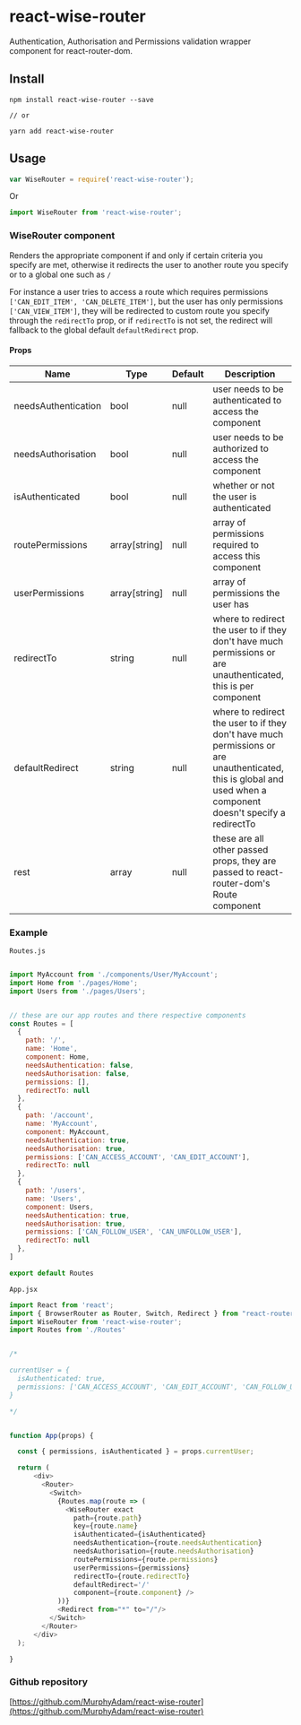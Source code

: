 # react-wise-router

Authentication, Authorisation and Permissions validation wrapper component for react-router-dom.

## Install
```
npm install react-wise-router --save

// or

yarn add react-wise-router
```
## Usage

```js
var WiseRouter = require('react-wise-router');
```

Or

```js
import WiseRouter from 'react-wise-router';
```

### WiseRouter component

Renders the appropriate component if and only if certain criteria you specify are met, 
otherwise it redirects the user to another route you specify or to a global one such as `/`

For instance a user tries to access a route which requires permissions `['CAN_EDIT_ITEM', 'CAN_DELETE_ITEM']`, 
but the user has only permissions `['CAN_VIEW_ITEM']`, they will be redirected to custom route you specify through the `redirectTo` prop, or if `redirectTo` is not set, the redirect will fallback to the global default `defaultRedirect` prop.

#### Props

| Name         | Type            | Default   | Description                                                                                                                                                               |
|------------  |---------------  |---------  |-------------------------------------------------------------------------------------------------------------------------------------------------------------------------  |
| needsAuthentication        | bool          | null      | user needs to be authenticated to access the component                      |
| needsAuthorisation        | bool          | null      | user needs to be authorized to access the component                     |
| isAuthenticated        | bool          | null      | whether or not the user is authenticated                     |
| routePermissions        | array[string]          | null      | array of permissions required to access this component                     |
| userPermissions        | array[string]          | null      | array of permissions the user has                     |
| redirectTo        | string          | null      | where to redirect the user to if they don't have much permissions or are unauthenticated, this is per component                     |
| defaultRedirect        | string          | null      | where to redirect the user to if they don't have much permissions or are unauthenticated, this is global and used when a component doesn't specify a redirectTo                     |
| rest        | array          | null      | these are all other passed props, they are passed to react-router-dom's Route component                   |


### Example

`Routes.js`

```js

import MyAccount from './components/User/MyAccount';
import Home from './pages/Home';
import Users from './pages/Users';


// these are our app routes and there respective components
const Routes = [
  {
    path: '/',
    name: 'Home',
    component: Home,
    needsAuthentication: false,
    needsAuthorisation: false,
    permissions: [],
    redirectTo: null
  },
  {
    path: '/account',
    name: 'MyAccount',
    component: MyAccount,
    needsAuthentication: true,
    needsAuthorisation: true,
    permissions: ['CAN_ACCESS_ACCOUNT', 'CAN_EDIT_ACCOUNT'],
    redirectTo: null
  },
  {
    path: '/users',
    name: 'Users',
    component: Users,
    needsAuthentication: true,
    needsAuthorisation: true,
    permissions: ['CAN_FOLLOW_USER', 'CAN_UNFOLLOW_USER'],
    redirectTo: null
  },
]

export default Routes
```

`App.jsx`

```js
import React from 'react';
import { BrowserRouter as Router, Switch, Redirect } from "react-router-dom";
import WiseRouter from 'react-wise-router';
import Routes from './Routes'


/*

currentUser = {
  isAuthenticated: true,
  permissions: ['CAN_ACCESS_ACCOUNT', 'CAN_EDIT_ACCOUNT', 'CAN_FOLLOW_USER', 'CAN_UNFOLLOW_USER', 'IS_SUPERUSER']
}

*/


function App(props) {

  const { permissions, isAuthenticated } = props.currentUser;

  return (
      <div>
        <Router>
          <Switch>
            {Routes.map(route => (
              <WiseRouter exact 
                path={route.path} 
                key={route.name} 
                isAuthenticated={isAuthenticated}
                needsAuthentication={route.needsAuthentication} 
                needsAuthorisation={route.needsAuthorisation}
                routePermissions={route.permissions}
                userPermissions={permissions}
                redirectTo={route.redirectTo}
                defaultRedirect='/'
                component={route.component} />
            ))}
            <Redirect from="*" to="/"/>
          </Switch>
        </Router>
      </div>
  );

}

```

### Github repository

[https://github.com/MurphyAdam/react-wise-router](https://github.com/MurphyAdam/react-wise-router)
